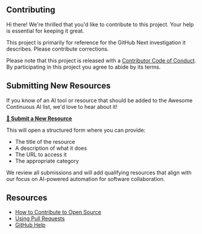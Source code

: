 ## Contributing

Hi there! We're thrilled that you'd like to contribute to this project. Your help is essential for keeping it great.

This project is primarily for reference for the GitHub Next investigation it describes. Please contribute corrections.

Please note that this project is released with a [Contributor Code of Conduct](CODE_OF_CONDUCT.md). By participating in this project you agree to abide by its terms.

## Submitting New Resources

If you know of an AI tool or resource that should be added to the Awesome Continuous AI list, we'd love to hear about it! 

**[🚀 Submit a New Resource](https://github.com/githubnext/awesome-continuous-ai/issues/new?assignees=&labels=submission&projects=&template=submission.yml&title=%5BSUBMISSION%5D+)**

This will open a structured form where you can provide:
- The title of the resource
- A description of what it does
- The URL to access it
- The appropriate category

We review all submissions and will add qualifying resources that align with our focus on AI-powered automation for software collaboration.

## Resources

- [How to Contribute to Open Source](https://opensource.guide/how-to-contribute/)
- [Using Pull Requests](https://help.github.com/articles/about-pull-requests/)
- [GitHub Help](https://help.github.com)
